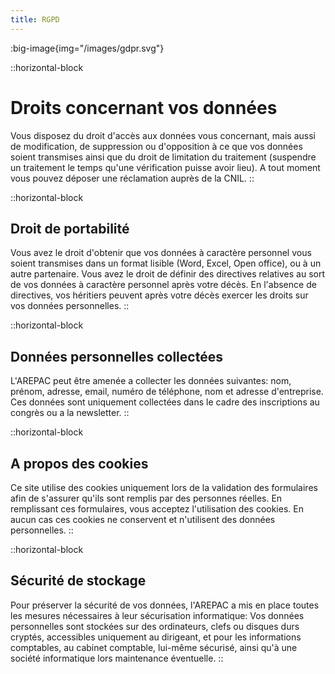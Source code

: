 ```yaml
---
title: RGPD
---
```


:big-image{img="/images/gdpr.svg"}

::horizontal-block
# Droits concernant vos données

Vous disposez du droit d'accès aux données vous concernant, mais aussi de modification, de suppression ou d'opposition à ce que vos données soient transmises ainsi que du droit de limitation du traitement (suspendre un traitement le temps qu'une vérification puisse avoir lieu). A tout moment vous pouvez déposer une réclamation auprès de la CNIL.
::

::horizontal-block
## Droit de portabilité

Vous avez le droit d'obtenir que vos données à caractère personnel vous soient transmises dans un format lisible (Word, Excel, Open office), ou à un autre partenaire. Vous avez le droit de définir des directives relatives au sort de vos données à caractère personnel après votre décès. En l'absence de directives, vos héritiers peuvent après votre décès exercer les droits sur vos données personnelles.
::

::horizontal-block
## Données personnelles collectées

L'AREPAC peut être amenée a collecter les données suivantes: nom, prénom, adresse, email, numéro de téléphone, nom et adresse d'entreprise. Ces données sont uniquement collectées dans le cadre des inscriptions au congrès ou a la newsletter.
::

::horizontal-block
## A propos des cookies

Ce site utilise des cookies uniquement lors de la validation des formulaires afin de s'assurer qu'ils sont remplis par des personnes réelles. En remplissant ces formulaires, vous acceptez l'utilisation des cookies. En aucun cas ces cookies ne conservent et n'utilisent des données personnelles.
::

::horizontal-block
## Sécurité de stockage

Pour préserver la sécurité de vos données, l'AREPAC a mis en place toutes les mesures nécessaires à leur sécurisation informatique: Vos données personnelles sont stockées sur des ordinateurs, clefs ou disques durs cryptés, accessibles uniquement au dirigeant, et pour les informations comptables, au cabinet comptable, lui-même sécurisé, ainsi qu'à une société informatique lors maintenance éventuelle.
::
